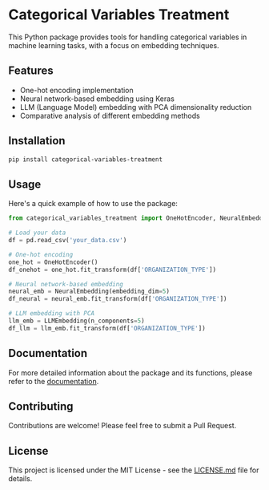 # Categorical Variables Treatment

This Python package provides tools for handling categorical variables in machine learning tasks, with a focus on embedding techniques.

## Features

- One-hot encoding implementation
- Neural network-based embedding using Keras
- LLM (Language Model) embedding with PCA dimensionality reduction
- Comparative analysis of different embedding methods

## Installation

```bash
pip install categorical-variables-treatment
```

## Usage

Here's a quick example of how to use the package:

```python
from categorical_variables_treatment import OneHotEncoder, NeuralEmbedding, LLMEmbedding

# Load your data
df = pd.read_csv('your_data.csv')

# One-hot encoding
one_hot = OneHotEncoder()
df_onehot = one_hot.fit_transform(df['ORGANIZATION_TYPE'])

# Neural network-based embedding
neural_emb = NeuralEmbedding(embedding_dim=5)
df_neural = neural_emb.fit_transform(df['ORGANIZATION_TYPE'])

# LLM embedding with PCA
llm_emb = LLMEmbedding(n_components=5)
df_llm = llm_emb.fit_transform(df['ORGANIZATION_TYPE'])
```

## Documentation

For more detailed information about the package and its functions, please refer to the [documentation](https://github.com/santhiperbolico/categorical_variables_treatment/wiki).

## Contributing

Contributions are welcome! Please feel free to submit a Pull Request.

## License

This project is licensed under the MIT License - see the [LICENSE.md](LICENSE.md) file for details.
